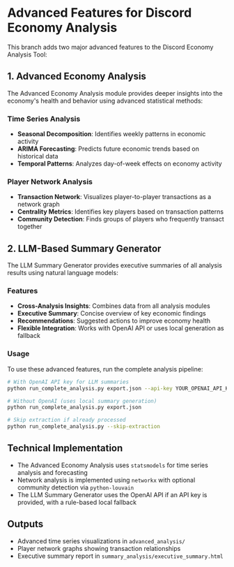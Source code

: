 # Advanced Features for Discord Economy Analysis

This branch adds two major advanced features to the Discord Economy Analysis Tool:

## 1. Advanced Economy Analysis

The Advanced Economy Analysis module provides deeper insights into the economy's health and behavior using advanced statistical methods:

### Time Series Analysis
- **Seasonal Decomposition**: Identifies weekly patterns in economic activity
- **ARIMA Forecasting**: Predicts future economic trends based on historical data
- **Temporal Patterns**: Analyzes day-of-week effects on economy activity

### Player Network Analysis
- **Transaction Network**: Visualizes player-to-player transactions as a network graph
- **Centrality Metrics**: Identifies key players based on transaction patterns
- **Community Detection**: Finds groups of players who frequently transact together

## 2. LLM-Based Summary Generator

The LLM Summary Generator provides executive summaries of all analysis results using natural language models:

### Features
- **Cross-Analysis Insights**: Combines data from all analysis modules
- **Executive Summary**: Concise overview of key economic findings
- **Recommendations**: Suggested actions to improve economy health
- **Flexible Integration**: Works with OpenAI API or uses local generation as fallback

### Usage

To use these advanced features, run the complete analysis pipeline:

```bash
# With OpenAI API key for LLM summaries
python run_complete_analysis.py export.json --api-key YOUR_OPENAI_API_KEY

# Without OpenAI (uses local summary generation)
python run_complete_analysis.py export.json

# Skip extraction if already processed
python run_complete_analysis.py --skip-extraction
```

## Technical Implementation

- The Advanced Economy Analysis uses `statsmodels` for time series analysis and forecasting
- Network analysis is implemented using `networkx` with optional community detection via `python-louvain`
- The LLM Summary Generator uses the OpenAI API if an API key is provided, with a rule-based local fallback

## Outputs

- Advanced time series visualizations in `advanced_analysis/`
- Player network graphs showing transaction relationships
- Executive summary report in `summary_analysis/executive_summary.html` 